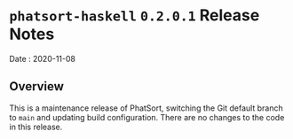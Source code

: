 # `phatsort-haskell` `0.2.0.1` Release Notes

Date
: 2020-11-08

## Overview

This is a maintenance release of PhatSort, switching the Git default branch to
`main` and updating build configuration.  There are no changes to the code in
this release.
